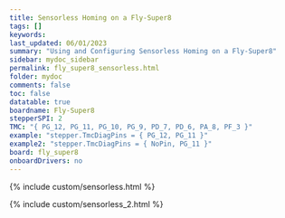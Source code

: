 ```yaml
---
title: Sensorless Homing on a Fly-Super8
tags: []
keywords: 
last_updated: 06/01/2023
summary: "Using and Configuring Sensorless Homing on a Fly-Super8"
sidebar: mydoc_sidebar
permalink: fly_super8_sensorless.html
folder: mydoc
comments: false
toc: false
datatable: true
boardname: Fly-Super8
stepperSPI: 2
TMC: "{ PG_12, PG_11, PG_10, PG_9, PD_7, PD_6, PA_8, PF_3 }"
example: "stepper.TmcDiagPins = { PG_12, PG_11 }"
example2: "stepper.TmcDiagPins = { NoPin, PG_11 }"
board: fly_super8
onboardDrivers: no
---
```


{% include custom/sensorless.html %}

{% include custom/sensorless_2.html %}